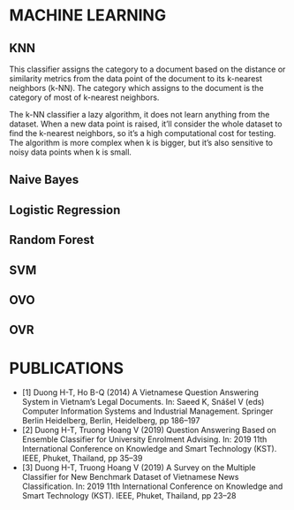 # MACHINE LEARNING

## KNN
This classifier assigns the category to a document based on the distance or similarity metrics from the data point of the document to its k-nearest neighbors (k-NN). The category which assigns to the document is the category of most of k-nearest neighbors. 

The k-NN classifier a lazy algorithm, it does not learn anything from the dataset. When a new data point is raised, it’ll consider the whole dataset to find the k-nearest neighbors, so it’s a high computational cost for testing. The algorithm is more complex when k is bigger, but it’s also sensitive to noisy data points when k is small.
## Naive Bayes
## Logistic Regression
## Random Forest
## SVM
## OVO
## OVR

# PUBLICATIONS
* [1] Duong H-T, Ho B-Q (2014) A Vietnamese Question Answering System in Vietnam’s Legal Documents. In: Saeed K, Snášel V (eds) Computer Information Systems and Industrial Management. Springer Berlin Heidelberg, Berlin, Heidelberg, pp 186–197
* [2] Duong H-T, Truong Hoang V (2019) Question Answering Based on Ensemble Classifier for University Enrolment Advising. In: 2019 11th International Conference on Knowledge and Smart Technology (KST). IEEE, Phuket, Thailand, pp 35–39
* [3] Duong H-T, Truong Hoang V (2019) A Survey on the Multiple Classifier for New Benchmark Dataset of Vietnamese News Classification. In: 2019 11th International Conference on Knowledge and Smart Technology (KST). IEEE, Phuket, Thailand, pp 23–28
